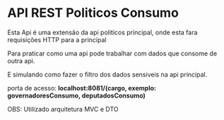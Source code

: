# API REST Politicos Consumo



Esta Api é uma extensão da api politicos principal, onde esta fara requisições HTTP para a principal

Para praticar como uma api pode trabalhar com dados que consome de outra api.

E simulando como fazer o filtro dos dados sensiveis na api principal.

porta de acesso: **localhost:8081/(cargo, exemplo: governadoresConsumo, deputadosConsumo)**

OBS: Utilizado arquitetura MVC e DTO


